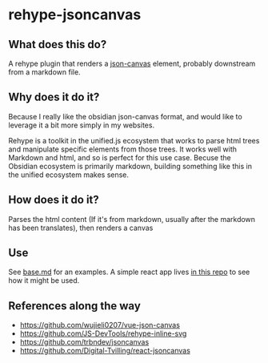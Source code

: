 # rehype-jsoncanvas

## What does this do?

A rehype plugin that renders a [json-canvas](https://jsoncanvas.org/) element, probably downstream from a markdown file.

## Why does it do it?

Because I really like the obsidian json-canvas format, and would like to leverage it a bit more simply in my websites.

Rehype is a toolkit in the unified.js ecosystem that works to parse html trees and manipulate specific elements from those trees. It works well with Markdown and html, and so is perfect for this use case. Becuse the Obsidian ecosystem is primarily markdown, building something like this in the unified ecosystem makes sense.

## How does it do it?

Parses the html content (If it's from markdown, usually after the markdown has been translates), then renders a canvas

## Use

See [base.md](example/base.md) for an examples. A simple react app lives [in this repo](hhttps://github.com/lovettbarron/shims/tree/main/rehype-jsoncanvas) to see how it might be used.

## References along the way

- https://github.com/wujieli0207/vue-json-canvas
- https://github.com/JS-DevTools/rehype-inline-svg
- https://github.com/trbndev/jsoncanvas
- https://github.com/Digital-Tvilling/react-jsoncanvas
